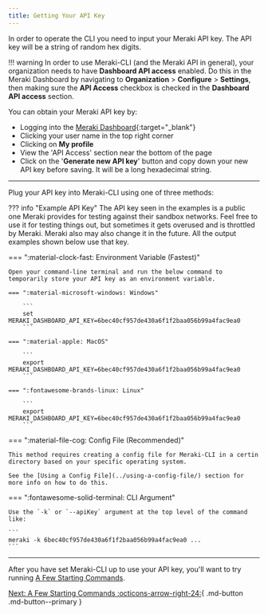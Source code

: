 ```yaml
---
title: Getting Your API Key
---
```


In order to operate the CLI you need to input your Meraki API key. The API key will be a string of random hex digits.

!!! warning
    In order to use Meraki-CLI (and the Meraki API in general), your organization needs to have **Dashboard API access** enabled. Do this in the Meraki Dashboard by navigating to **Organization** > **Configure** > **Settings**, then making sure the **API Access** checkbox is checked in the **Dashboard API access** section.

You can obtain your Meraki API key by:

- Logging into the [Meraki Dashboard](https://dashboard.meraki.com){:target="_blank"}
- Clicking your user name in the top right corner
- Clicking on **My profile**
- View the 'API Access' section near the bottom of the page
- Click on the '**Generate new API key**' button and copy down your new API key before saving. It will be a long hexadecimal string.

---

Plug your API key into Meraki-CLI using one of three methods:

??? info "Example API Key"
    The API key seen in the examples is a public one Meraki provides for testing against their sandbox networks. Feel free to use it for testing things out, but sometimes it gets overused and is throttled by Meraki. Meraki also may also change it in the future. All the output examples shown below use that key.

=== ":material-clock-fast: Environment Variable (Fastest)"

    Open your command-line terminal and run the below command to temporarily store your API key as an environment variable.

    === ":material-microsoft-windows: Windows"

        ```
        set MERAKI_DASHBOARD_API_KEY=6bec40cf957de430a6f1f2baa056b99a4fac9ea0
        ```

    === ":material-apple: MacOS"

        ```
        export MERAKI_DASHBOARD_API_KEY=6bec40cf957de430a6f1f2baa056b99a4fac9ea0
        ```

    === ":fontawesome-brands-linux: Linux"

        ```
        export MERAKI_DASHBOARD_API_KEY=6bec40cf957de430a6f1f2baa056b99a4fac9ea0
        ```


=== ":material-file-cog: Config File (Recommended)"

    This method requires creating a config file for Meraki-CLI in a certin directory based on your specific operating system.

    See the [Using a Config File](../using-a-config-file/) section for more info on how to do this.


=== ":fontawesome-solid-terminal: CLI Argument"

    Use the `-k` or `--apiKey` argument at the top level of the command like:

    ```
    meraki -k 6bec40cf957de430a6f1f2baa056b99a4fac9ea0 ...
    ```

---

After you have set Meraki-CLI up to use your API key, you'll want to try running [A Few Starting Commands](../a-few-starting-commands/).

[Next: A Few Starting Commands :octicons-arrow-right-24:](../a-few-starting-commands/){ .md-button .md-button--primary }

